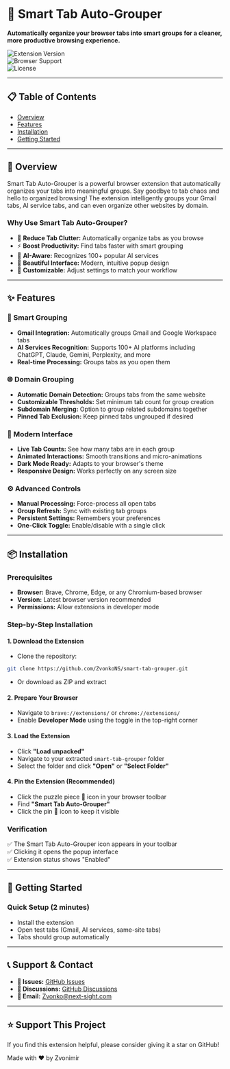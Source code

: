# 🚀 Smart Tab Auto-Grouper

**Automatically organize your browser tabs into smart groups for a cleaner, more productive browsing experience.**

![Extension Version](https://img.shields.io/badge/version-1.1.0-blue.svg)  
![Browser Support](https://img.shields.io/badge/browser-Brave%20%7C%20Chrome%20%7C%20Edge-green.svg)  
![License](https://img.shields.io/badge/license-MIT-orange.svg)

---

## 📋 Table of Contents

- [Overview](#-overview)
- [Features](#-features)
- [Installation](#-installation)
- [Getting Started](#-getting-started)

---

## 🎯 Overview

Smart Tab Auto-Grouper is a powerful browser extension that automatically organizes your tabs into meaningful groups. Say goodbye to tab chaos and hello to organized browsing! The extension intelligently groups your Gmail tabs, AI service tabs, and can even organize other websites by domain.

### Why Use Smart Tab Auto-Grouper?

- 🧹 **Reduce Tab Clutter:** Automatically organize tabs as you browse
- ⚡ **Boost Productivity:** Find tabs faster with smart grouping
- 🤖 **AI-Aware:** Recognizes 100+ popular AI services
- 🎨 **Beautiful Interface:** Modern, intuitive popup design
- 🔧 **Customizable:** Adjust settings to match your workflow

---

## ✨ Features

### 🎯 Smart Grouping

- **Gmail Integration:** Automatically groups Gmail and Google Workspace tabs
- **AI Services Recognition:** Supports 100+ AI platforms including ChatGPT, Claude, Gemini, Perplexity, and more
- **Real-time Processing:** Groups tabs as you open them

### 🌐 Domain Grouping

- **Automatic Domain Detection:** Groups tabs from the same website
- **Customizable Thresholds:** Set minimum tab count for group creation
- **Subdomain Merging:** Option to group related subdomains together
- **Pinned Tab Exclusion:** Keep pinned tabs ungrouped if desired

### 🎨 Modern Interface

- **Live Tab Counts:** See how many tabs are in each group
- **Animated Interactions:** Smooth transitions and micro-animations
- **Dark Mode Ready:** Adapts to your browser's theme
- **Responsive Design:** Works perfectly on any screen size

### ⚙️ Advanced Controls

- **Manual Processing:** Force-process all open tabs
- **Group Refresh:** Sync with existing tab groups
- **Persistent Settings:** Remembers your preferences
- **One-Click Toggle:** Enable/disable with a single click

---

## 📦 Installation

### Prerequisites

- **Browser:** Brave, Chrome, Edge, or any Chromium-based browser
- **Version:** Latest browser version recommended
- **Permissions:** Allow extensions in developer mode

### Step-by-Step Installation

#### 1. Download the Extension

- Clone the repository:

```sh
git clone https://github.com/ZvonkoNS/smart-tab-grouper.git
```

- Or download as ZIP and extract

#### 2. Prepare Your Browser

- Navigate to `brave://extensions/` or `chrome://extensions/`
- Enable **Developer Mode** using the toggle in the top-right corner

#### 3. Load the Extension

- Click **"Load unpacked"**
- Navigate to your extracted `smart-tab-grouper` folder
- Select the folder and click **"Open"** or **"Select Folder"**

#### 4. Pin the Extension (Recommended)

- Click the puzzle piece 🧩 icon in your browser toolbar
- Find **"Smart Tab Auto-Grouper"**
- Click the pin 📌 icon to keep it visible

### Verification

✅ The Smart Tab Auto-Grouper icon appears in your toolbar  
✅ Clicking it opens the popup interface  
✅ Extension status shows "Enabled"

---

## 🚀 Getting Started

### Quick Setup (2 minutes)

- Install the extension
- Open test tabs (Gmail, AI services, same-site tabs)
- Tabs should group automatically

---

## 📞 Support & Contact

- **🐛 Issues:** [GitHub Issues](https://github.com/ZvonkoNS/smart-tab-grouper/issues)
- **💬 Discussions:** [GitHub Discussions](https://github.com/ZvonkoNS/smart-tab-grouper/discussions)
- **📧 Email:** [Zvonko@next-sight.com](mailto:Zvonko@next-sight.com)

---

## ⭐ Support This Project

If you find this extension helpful, please consider giving it a star on GitHub!

Made with ❤️ by Zvonimir
